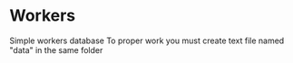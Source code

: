 # Workers
Simple workers database
To proper work you must create text file named "data" in the same folder
